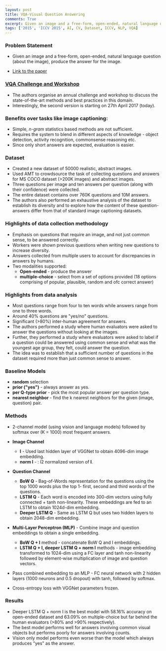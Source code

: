 ```yaml
---
layout: post
title: VQA-Visual Question Answering
comments: True
excerpt: Given an image and a free-form, open-ended, natural language question (about the image), produce the answer for the image.
tags: ['2015', 'ICCV 2015', AI, CV, Dataset, ICCV, NLP, VQA]
---
```


### Problem Statement

* Given an image and a free-form, open-ended, natural language question (about the image), produce the answer for the image.

* [Link to the paper](https://arxiv.org/abs/1505.00468v6)

### [VQA Challenge and Workshop](http://www.visualqa.org/)

* The authors organise an annual challenge and workshop to discuss the state-of-the-art methods and best practices in this domain.
* Interestingly, the second version is starting on 27th April 2017 (today).

### Benefits over tasks like image captioning:

* Simple, *n-gram* statistics based methods are not sufficient.
* Requires the system to blend in different aspects of knowledge - object detection, activity recognition, commonsense reasoning etc.
* Since only short answers are expected, evaluation is easier.

### Dataset

* Created a new dataset of 50000 realistic, abstract images.
* Used AMT to crowdsource the task of collecting questions and answers for MS COCO dataset (>200K images) and abstract images.
* Three questions per image and ten answers per question (along with their confidence) were collected.
* The entire dataset contains over 760K questions and 10M answers.
* The authors also performed an exhaustive analysis of the dataset to establish its diversity and to explore how the content of these question-answers differ from that of standard image captioning datasets.

### Highlights of data collection methodology

* Emphasis on questions that require an image, and not just common sense, to be answered correctly.
* Workers were shown previous questions when writing new questions to increase diversity.
* Answers collected from multiple users to account for discrepancies in answers by humans.
* Two modalities supported:
    * **Open-ended** - produce the answer
    * **multiple-choice** - select from a set of options provided (18 options comprising of popular, plausible, random and ofc correct answer)

### Highlights from data analysis

* Most questions range from four to ten words while answers range from one to three words.
* Around 40% questions are "yes/no" questions.
* Significant (>80%) inter-human agreement for answers.
* The authors performed a study where human evaluators were asked to answer the questions without looking at the images.
* Further, they performed a study where evaluators were asked to label if a question could be answered using common sense and what was the youngest age group, they felt, could answer the question.
* The idea was to establish that a sufficient number of questions in the dataset required more than just common sense to answer.

### Baseline Models

* **random** selection
* **prior ("yes")** - always answer as yes.
* **per Q-type prior** - pick the most popular answer per question type.
* **nearest neighbor** - find the k nearest neighbors for the given (image, question) pair.

### Methods

* 2-channel model (using vision and language models) followed by softmax over (K = 1000) most frequent answers.

* **Image Channel**
    * **I** - Used last hidden layer of VGGNet to obtain 4096-dim image embedding.
    * **norm I** - : l2 normalized version of **I**.

* **Question Channel**
    * **BoW Q** - Bag-of-Words representation for the questions using the top 1000 words plus the top 1- first, second and third words of the questions.
    * **LSTM Q** - Each word is encoded into 300-dim vectors using fully connected + tanh non-linearity. These embeddings are fed to an LSTM to obtain 1024d-dim embedding.
    * **Deeper LSTM Q** - Same as LSTM Q but uses two hidden layers to obtain 2048-dim embedding.

* **Multi-Layer Perceptron (MLP)** - Combine image and question embeddings to obtain a single embedding.
    * **BoW Q + I** method - concatenate BoW Q and I embeddings.
    * **LSTM Q + I, deeper LSTM Q + norm I** methods - image embedding transformed to 1024-dim using a FC layer and tanh non-linearity followed by element-wise multiplication of image and question vectors.

* Pass combined embedding to an MLP - FC neural network with 2 hidden layers (1000 neurons and 0.5 dropout) with tanh, followed by softmax.
* Cross-entropy loss with VGGNet parameters frozen.

### Results

* Deeper LSTM Q + norm I is the best model with 58.16% accuracy on open-ended dataset and 63.09% on multiple-choice but far behind the human evaluators (>80% and >90% respectively).
* The best model performs well for answers involving common visual objects but performs poorly for answers involving counts.
* Vision only model performs even worse than the model which always produces "yes" as the answer.